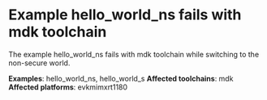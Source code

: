 # Example hello_world_ns fails with mdk toolchain

The example hello_world_ns fails with mdk toolchain while switching to the non-secure world.

**Examples**: hello_world_ns, hello_world_s
**Affected toolchains**: mdk
**Affected platforms**: evkmimxrt1180